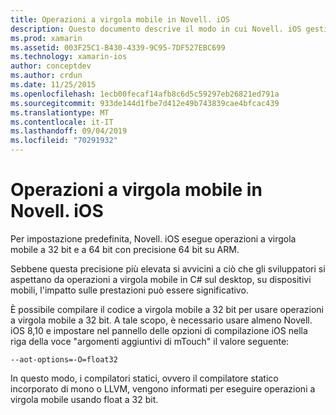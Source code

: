 ```yaml
---
title: Operazioni a virgola mobile in Novell. iOS
description: Questo documento descrive il modo in cui Novell. iOS gestisce le operazioni a virgola mobile e precisione a 32 bit a 64 bit e illustra gli effetti associati alle prestazioni.
ms.prod: xamarin
ms.assetid: 003F25C1-B430-4339-9C95-7DF527EBC699
ms.technology: xamarin-ios
author: conceptdev
ms.author: crdun
ms.date: 11/25/2015
ms.openlocfilehash: 1ecb00fecaf14afb8c6d5c59297eb26821ed791a
ms.sourcegitcommit: 933de144d1fbe7d412e49b743839cae4bfcac439
ms.translationtype: MT
ms.contentlocale: it-IT
ms.lasthandoff: 09/04/2019
ms.locfileid: "70291932"
---
```

# <a name="floating-point-operations-in-xamarinios"></a>Operazioni a virgola mobile in Novell. iOS

Per impostazione predefinita, Novell. iOS esegue operazioni a virgola mobile a 32 bit e a 64 bit con precisione 64 bit su ARM.  

Sebbene questa precisione più elevata si avvicini a ciò che gli sviluppatori si aspettano da operazioni a virgola mobile in C# sul desktop, su dispositivi mobili, l'impatto sulle prestazioni può essere significativo.

È possibile compilare il codice a virgola mobile a 32 bit per usare operazioni a virgola mobile a 32 bit.  A tale scopo, è necessario usare almeno Novell. iOS 8,10 e impostare nel pannello delle opzioni di compilazione iOS nella riga della voce "argomenti aggiuntivi di mTouch" il valore seguente:

```
--aot-options=-O=float32
```

In questo modo, i compilatori statici, ovvero il compilatore statico incorporato di mono o LLVM, vengono informati per eseguire operazioni a virgola mobile usando float a 32 bit.

